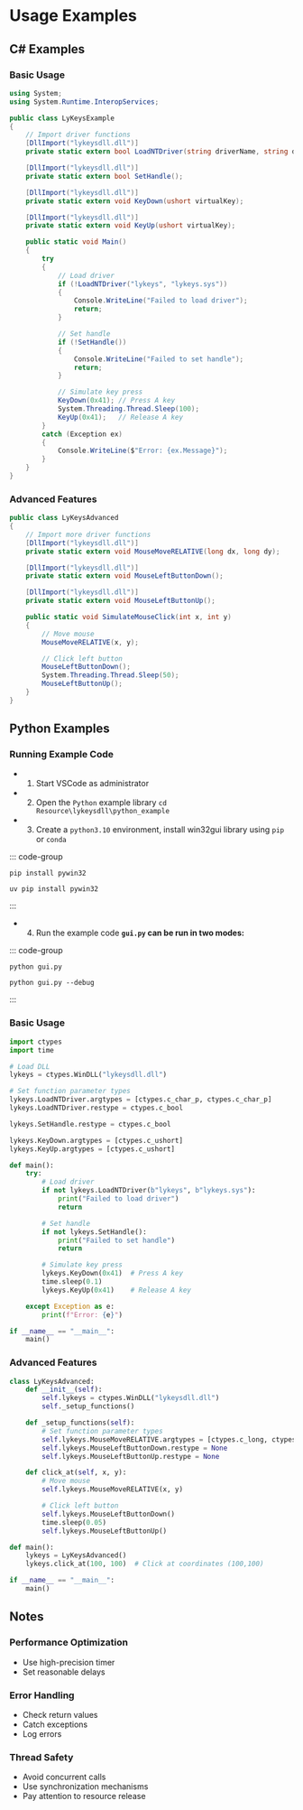 # Usage Examples

## C# Examples

### Basic Usage
```csharp
using System;
using System.Runtime.InteropServices;

public class LyKeysExample
{
    // Import driver functions
    [DllImport("lykeysdll.dll")]
    private static extern bool LoadNTDriver(string driverName, string driverPath);

    [DllImport("lykeysdll.dll")]
    private static extern bool SetHandle();

    [DllImport("lykeysdll.dll")]
    private static extern void KeyDown(ushort virtualKey);

    [DllImport("lykeysdll.dll")]
    private static extern void KeyUp(ushort virtualKey);

    public static void Main()
    {
        try
        {
            // Load driver
            if (!LoadNTDriver("lykeys", "lykeys.sys"))
            {
                Console.WriteLine("Failed to load driver");
                return;
            }

            // Set handle
            if (!SetHandle())
            {
                Console.WriteLine("Failed to set handle");
                return;
            }

            // Simulate key press
            KeyDown(0x41); // Press A key
            System.Threading.Thread.Sleep(100);
            KeyUp(0x41);   // Release A key
        }
        catch (Exception ex)
        {
            Console.WriteLine($"Error: {ex.Message}");
        }
    }
}
```

### Advanced Features
```csharp
public class LyKeysAdvanced
{
    // Import more driver functions
    [DllImport("lykeysdll.dll")]
    private static extern void MouseMoveRELATIVE(long dx, long dy);

    [DllImport("lykeysdll.dll")]
    private static extern void MouseLeftButtonDown();

    [DllImport("lykeysdll.dll")]
    private static extern void MouseLeftButtonUp();

    public static void SimulateMouseClick(int x, int y)
    {
        // Move mouse
        MouseMoveRELATIVE(x, y);

        // Click left button
        MouseLeftButtonDown();
        System.Threading.Thread.Sleep(50);
        MouseLeftButtonUp();
    }
}
```

## Python Examples

### Running Example Code
- 1. Start VSCode as administrator
- 2. Open the `Python` example library `cd Resource\lykeysdll\python_example`
- 3. Create a `python3.10` environment, install win32gui library using `pip` or `conda`

::: code-group
```python[pip]
pip install pywin32

```

```python[uv]
uv pip install pywin32
```
:::

- 4. Run the example code
**`gui.py` can be run in two modes:**

::: code-group
```python[Normal]
python gui.py
```
```python[Debug]
python gui.py --debug
```
:::

### Basic Usage

```python
import ctypes
import time

# Load DLL
lykeys = ctypes.WinDLL("lykeysdll.dll")

# Set function parameter types
lykeys.LoadNTDriver.argtypes = [ctypes.c_char_p, ctypes.c_char_p]
lykeys.LoadNTDriver.restype = ctypes.c_bool

lykeys.SetHandle.restype = ctypes.c_bool

lykeys.KeyDown.argtypes = [ctypes.c_ushort]
lykeys.KeyUp.argtypes = [ctypes.c_ushort]

def main():
    try:
        # Load driver
        if not lykeys.LoadNTDriver(b"lykeys", b"lykeys.sys"):
            print("Failed to load driver")
            return

        # Set handle
        if not lykeys.SetHandle():
            print("Failed to set handle")
            return

        # Simulate key press
        lykeys.KeyDown(0x41)  # Press A key
        time.sleep(0.1)
        lykeys.KeyUp(0x41)    # Release A key

    except Exception as e:
        print(f"Error: {e}")

if __name__ == "__main__":
    main()
```

### Advanced Features
```python
class LyKeysAdvanced:
    def __init__(self):
        self.lykeys = ctypes.WinDLL("lykeysdll.dll")
        self._setup_functions()

    def _setup_functions(self):
        # Set function parameter types
        self.lykeys.MouseMoveRELATIVE.argtypes = [ctypes.c_long, ctypes.c_long]
        self.lykeys.MouseLeftButtonDown.restype = None
        self.lykeys.MouseLeftButtonUp.restype = None

    def click_at(self, x, y):
        # Move mouse
        self.lykeys.MouseMoveRELATIVE(x, y)

        # Click left button
        self.lykeys.MouseLeftButtonDown()
        time.sleep(0.05)
        self.lykeys.MouseLeftButtonUp()

def main():
    lykeys = LyKeysAdvanced()
    lykeys.click_at(100, 100)  # Click at coordinates (100,100)

if __name__ == "__main__":
    main()
```

## Notes

### Performance Optimization
- Use high-precision timer
- Set reasonable delays

### Error Handling
- Check return values
- Catch exceptions
- Log errors

### Thread Safety
- Avoid concurrent calls
- Use synchronization mechanisms
- Pay attention to resource release 